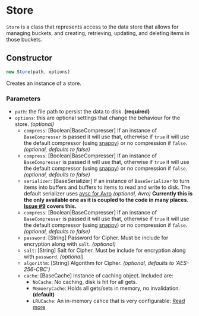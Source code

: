 # Store

`Store` is a class that represents access to the data store that allows for managing buckets, and creating, retrieving, updating, and deleting items in those buckets.

## Constructor

```javascript
new Store(path, options)
```

Creates an instance of a store.

### Parameters

- `path`: the file path to persist the data to disk. __(required)__
- `options`: this are optional settings that change the behaviour for the store. _(optional)_
    - `compress`: [Boolean|BaseCompresser] If an instance of `BaseCompresser` is passed it will use that, otherwise if `true` it will use the default compressor (using [snappy](https://www.npmjs.com/package/snappy)) or no compression if `false`.  _(optional, defaults to false)_ 
    - `compress`: [Boolean|BaseCompresser] If an instance of `BaseCompresser` is passed it will use that, otherwise if `true` it will use the default compressor (using [snappy](https://www.npmjs.com/package/snappy)) or no compression if `false`.  _(optional, defaults to false)_ 
    - `serializer`: [BaseSerializer] If an instance of `BaseSerializer` to turn items into buffers and buffers to items to read and write to disk. The default serializer uses  [avsc for Avro](https://www.npmjs.com/package/avsc)   _(optional, Avro)_ __Currently this is the only available one as it is coupled to the code in many places. [Issue #9](https://github.com/holmok/convenience-store/issues/9) covers this.__
     - `compress`: [Boolean|BaseCompresser] If an instance of `BaseCompresser` is passed it will use that, otherwise if `true` it will use the default compressor (using [snappy](https://www.npmjs.com/package/snappy)) or no compression if `false`.  _(optional, defaults to false)_ 
     - `password`: [String] Password for Cipher.  Must be include for encryption along with `salt`. _(optional)_
     - `salt`: [String] Salt for Cipher.  Must be include for encryption along with `password`. _(optional)_     
     - `algorithm`: [String] Algorithm for Cipher. _(optional, defaults to 'AES-256-CBC')_  
     - `cache`: [BaseCache] Instance of caching object. Included are:
       - `NoCache`: No caching, disk is hit for all gets.
       - `MemoeryCache`: Holds all gets/sets in memory, no invalidation. __(default)__ 
       - `LRUCache`: An in-memory cahce that is very configurable: [Read more](https://www.npmjs.com/package/lru-cache)
